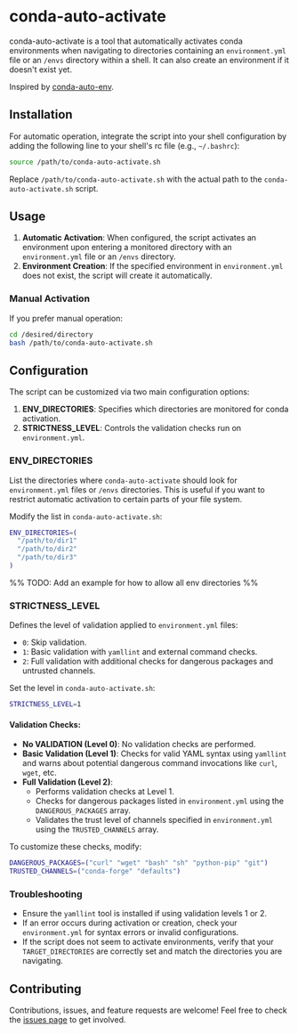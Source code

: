 # conda-auto-activate

conda-auto-activate is a tool that automatically activates conda environments when navigating to directories containing an `environment.yml` file or an `/envs` directory within a shell. It can also create an environment if it doesn't exist yet.

Inspired by [conda-auto-env](https://github.com/chdoig/conda-auto-env).

## Installation

For automatic operation, integrate the script into your shell configuration by adding the following line to your shell's rc file (e.g., `~/.bashrc`):

```sh
source /path/to/conda-auto-activate.sh
```

Replace `/path/to/conda-auto-activate.sh` with the actual path to the `conda-auto-activate.sh` script.

## Usage

1. **Automatic Activation**: When configured, the script activates an environment upon entering a monitored directory with an `environment.yml` file or an `/envs` directory.
2. **Environment Creation**: If the specified environment in `environment.yml` does not exist, the script will create it automatically.

### Manual Activation

If you prefer manual operation:

```sh
cd /desired/directory
bash /path/to/conda-auto-activate.sh
```

## Configuration

The script can be customized via two main configuration options:

1. **ENV_DIRECTORIES**: Specifies which directories are monitored for conda activation.
2. **STRICTNESS_LEVEL**: Controls the validation checks run on `environment.yml`.

### ENV_DIRECTORIES

List the directories where `conda-auto-activate` should look for `environment.yml` files or `/envs` directories. This is useful if you want to restrict automatic activation to certain parts of your file system.

Modify the list in `conda-auto-activate.sh`:

```bash
ENV_DIRECTORIES=(
  "/path/to/dir1"
  "/path/to/dir2"
  "/path/to/dir3"
)
```
%% TODO: Add an example for how to allow all env directories %%

### STRICTNESS_LEVEL

Defines the level of validation applied to `environment.yml` files:

- `0`: Skip validation.
- `1`: Basic validation with `yamllint` and external command checks.
- `2`: Full validation with additional checks for dangerous packages and untrusted channels.

Set the level in `conda-auto-activate.sh`:

```bash
STRICTNESS_LEVEL=1
```

#### Validation Checks:

- **No VALIDATION (Level 0)**: No validation checks are performed.
- **Basic Validation (Level 1)**: Checks for valid YAML syntax using `yamllint` and warns about potential dangerous command invocations like `curl`, `wget`, etc.
- **Full Validation (Level 2)**:
  - Performs validation checks at Level 1.
  - Checks for dangerous packages listed in `environment.yml` using the `DANGEROUS_PACKAGES` array.
  - Validates the trust level of channels specified in `environment.yml` using the `TRUSTED_CHANNELS` array.

To customize these checks, modify:

```bash
DANGEROUS_PACKAGES=("curl" "wget" "bash" "sh" "python-pip" "git")
TRUSTED_CHANNELS=("conda-forge" "defaults")
```

### Troubleshooting

- Ensure the `yamllint` tool is installed if using validation levels 1 or 2.
- If an error occurs during activation or creation, check your `environment.yml` for syntax errors or invalid configurations.
- If the script does not seem to activate environments, verify that your `TARGET_DIRECTORIES` are correctly set and match the directories you are navigating.

## Contributing

Contributions, issues, and feature requests are welcome! Feel free to check the [issues page](https://github.com/stephanbrez/conda-auto-activate/issues) to get involved.
